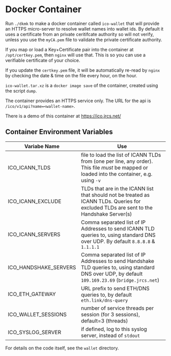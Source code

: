 # Docker Container

Run `./dkmk` to make a docker container called `ico-wallet` that will provide an HTTPS micro-server
to resolve wallet names into wallet ids. By default it uses a certificate from an private ceritifcate authority
so will not verify, unless you use the `myCA.pem` file to validate the private certificate authority.

If you map or load a Key+Certificate pair into the container at `/opt/certkey.pem`, then `nginx` will use that. This
is so you can use a verifiable certificate of your choice.

If you update the `certkey.pem` file, it will be automatically re-read by `nginx` by checking the date & time
on the file every hour, on the hour.

`ico-wallet.tar.xz` is a `docker image save` of the container, created using the script `dump`.

The container provides an HTTPS service only. The URL for the api is `/ico/v1/api?name=<wallet-name>`.


There is a demo of this container at https://ico.jrcs.net/


## Container Environment Variables

| Variabe Name | Use
| ------------ | ---
| ICO_ICANN_TLDS | file to load the list of ICANN TLDs from (one per line, any order). This file *must* be mapped or loaded into the container, e.g. using `-v`
| ICO_ICANN_EXCLUDE | TLDs that are in the ICANN list that should not be treated as ICANN TLDs. Queries for excluded TLDs are sent to the Handshake Server(s)
| ICO_ICANN_SERVERS | Comma separated list of IP Addresses to send ICANN TLD queries to, using standard DNS over UDP. By default `8.8.8.8` & `1.1.1.1`
| ICO_HANDSHAKE_SERVERS | Comma separated list of IP Addresses to send Handshake TLD queries to, using standard DNS over UDP, by default `109.169.23.69` (`bridge.jrcs.net`)
| ICO_ETH_GATEWAY | URL prefix to send ETH/DNS queries to, by default `eth.link/dns-query`
| ICO_WALLET_SESSIONS | number of service threads per session (for 3 sessions), default=3 (threads)
| ICO_SYSLOG_SERVER | if defined, log to this syslog server, instead of `stdout`


For details on the code itself, see the `wallet` directory.
